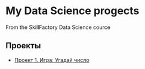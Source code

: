 # My Data Science progects

From the SkillFactory Data Science cource

## Проекты

* [Проект 1. Игра: Угадай число](https://github.com/tafoki75/guess-number-task/tree/main/project_1)
